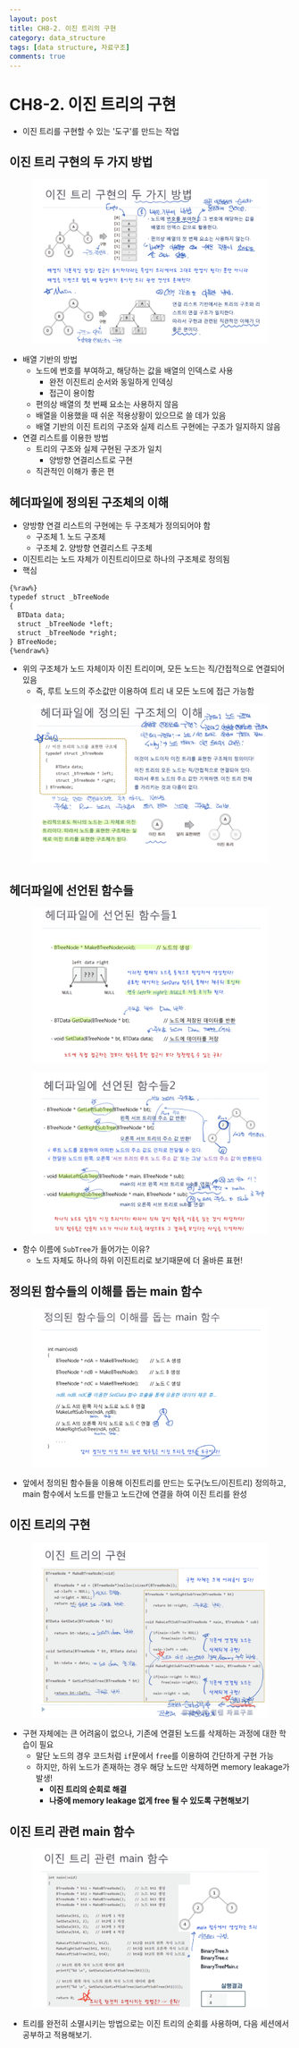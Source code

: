 ```yaml
---
layout: post
title: CH8-2. 이진 트리의 구현
category: data_structure
tags: [data structure, 자료구조]
comments: true
---
```


# CH8-2. 이진 트리의 구현
- 이진 트리를 구현할 수 있는 '도구'를 만드는 작업

## 이진 트리 구현의 두 가지 방법

<center>
<figure>
<img src="/assets/post_img/data_structure/2019-08-01-data_structure/fig1.PNG" alt="views">
<figcaption> </figcaption>
</figure>
</center>

- 배열 기반의 방법
  - 노드에 번호를 부여하고, 해당하는 값을 배열의 인덱스로 사용
    - 완전 이진트리 순서와 동일하게 인덱싱
    - 접근이 용이함
  - 편의상 배열의 첫 번째 요소는 사용하지 않음
  - 배열을 이용했을 때 쉬운 적용상황이 있으므로 쓸 데가 있음
  - 배열 기반의 이진 트리의 구조와 실제 리스트 구현에는 구조가 일지하지 않음
- 연결 리스트를 이용한 방법
  - 트리의 구조와 실제 구현된 구조가 일치
    - 양방향 연결리스트로 구현
  - 직관적인 이해가 좋은 편

## 헤더파일에 정의된 구조체의 이해
- 양방향 연결 리스트의 구현에는 두 구조체가 정의되어야 함
  - 구조체 1. 노드 구조체
  - 구조체 2. 양방향 연결리스트 구조체
- 이진트리는 노드 자체가 이진트리이므로 하나의 구조체로 정의됨
- 핵심

```
{%raw%}
typedef struct _bTreeNode
{
  BTData data;
  struct _bTreeNode *left;
  struct _bTreeNode *right;
} BTreeNode;
{%endraw%}
```

- 위의 구조체가 노드 자체이자 이진 트리이며, 모든 노드는 직/간접적으로 연결되어 있음
  - 즉, 루트 노드의 주소값만 이용하여 트리 내 모든 노드에 접근 가능함

<center>
<figure>
<img src="/assets/post_img/data_structure/2019-08-01-data_structure/fig2.PNG" alt="views">
<figcaption> </figcaption>
</figure>
</center>

## 헤더파일에 선언된 함수들

<center>
<figure>
<img src="/assets/post_img/data_structure/2019-08-01-data_structure/fig3.PNG" alt="views">
<figcaption> </figcaption>
</figure>
</center>

<center>
<figure>
<img src="/assets/post_img/data_structure/2019-08-01-data_structure/fig4.PNG" alt="views">
<figcaption> </figcaption>
</figure>
</center>

- 함수 이름에 `SubTree`가 들어가는 이유?
  - 노드 자체도 하나의 하위 이진트리로 보기때문에 더 올바른 표현!

## 정의된 함수들의 이해를 돕는 main 함수

<center>
<figure>
<img src="/assets/post_img/data_structure/2019-08-01-data_structure/fig5.PNG" alt="views">
<figcaption> </figcaption>
</figure>
</center>

- 앞에서 정의된 함수들을 이용해 이진트리를 만드는 도구(노드/이진트리) 정의하고, main 함수에서 노드를 만들고 노드간에 연결을 하여 이진 트리를 완성

## 이진 트리의 구현

<center>
<figure>
<img src="/assets/post_img/data_structure/2019-08-01-data_structure/fig6.PNG" alt="views">
<figcaption> </figcaption>
</figure>
</center>

- 구현 자체에는 큰 어려움이 없으나, 기존에 연결된 노드를 삭제하는 과정에 대한 학습이 필요
  - 말단 노드의 경우 코드처럼 `if`문에서 `free`를 이용하여 간단하게 구현 가능
  - 하지만, 하위 노드가 존재하는 경우 해당 노드만 삭제하면 memory leakage가 발생!
    - __이진 트리의 순회로 해결__
    - __나중에 memory leakage 없게 free 될 수 있도록 구현해보기__

## 이진 트리 관련 main 함수

<center>
<figure>
<img src="/assets/post_img/data_structure/2019-08-01-data_structure/fig7.PNG" alt="views">
<figcaption> </figcaption>
</figure>
</center>

- 트리를 완전히 소멸시키는 방법으로는 이진 트리의 순회를 사용하며, 다음 세션에서 공부하고 적용해보기.
